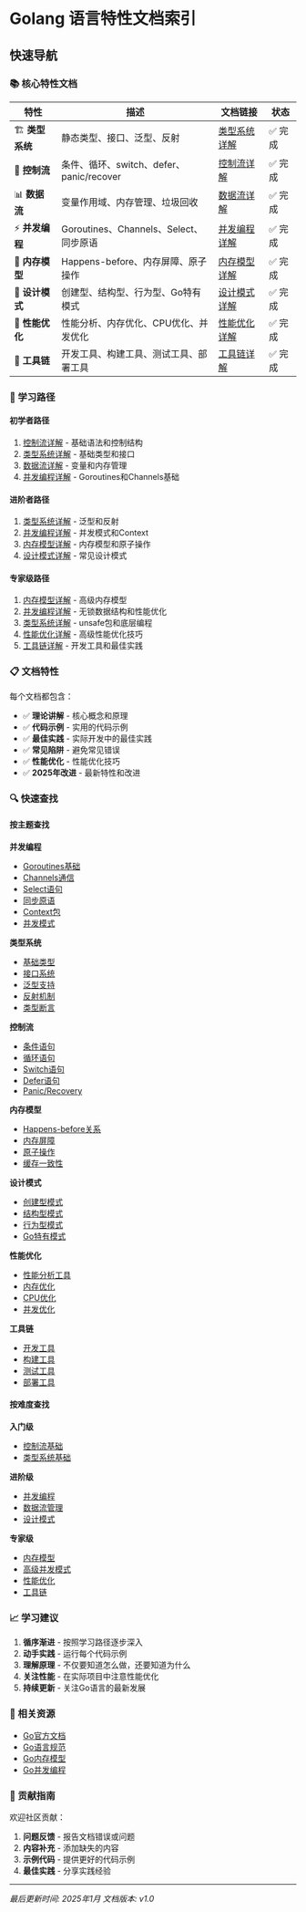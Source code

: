 # Golang 语言特性文档索引

## 快速导航

### 📚 核心特性文档

| 特性 | 描述 | 文档链接 | 状态 |
|------|------|----------|------|
| 🏗️ **类型系统** | 静态类型、接口、泛型、反射 | [类型系统详解](./01-type-system/README.md) | ✅ 完成 |
| 🔄 **控制流** | 条件、循环、switch、defer、panic/recover | [控制流详解](./02-control-flow/README.md) | ✅ 完成 |
| 📊 **数据流** | 变量作用域、内存管理、垃圾回收 | [数据流详解](./03-data-flow/README.md) | ✅ 完成 |
| ⚡ **并发编程** | Goroutines、Channels、Select、同步原语 | [并发编程详解](./04-concurrency/README.md) | ✅ 完成 |
| 🧠 **内存模型** | Happens-before、内存屏障、原子操作 | [内存模型详解](./05-memory-model/README.md) | ✅ 完成 |
| 🎨 **设计模式** | 创建型、结构型、行为型、Go特有模式 | [设计模式详解](./06-design-patterns/README.md) | ✅ 完成 |
| 🚀 **性能优化** | 性能分析、内存优化、CPU优化、并发优化 | [性能优化详解](./07-performance/README.md) | ✅ 完成 |
| 🔧 **工具链** | 开发工具、构建工具、测试工具、部署工具 | [工具链详解](./08-tooling/README.md) | ✅ 完成 |

### 🎯 学习路径

#### 初学者路径

1. [控制流详解](./02-control-flow/README.md) - 基础语法和控制结构
2. [类型系统详解](./01-type-system/README.md) - 基础类型和接口
3. [数据流详解](./03-data-flow/README.md) - 变量和内存管理
4. [并发编程详解](./04-concurrency/README.md) - Goroutines和Channels基础

#### 进阶者路径

1. [类型系统详解](./01-type-system/README.md) - 泛型和反射
2. [并发编程详解](./04-concurrency/README.md) - 并发模式和Context
3. [内存模型详解](./05-memory-model/README.md) - 内存模型和原子操作
4. [设计模式详解](./06-design-patterns/README.md) - 常见设计模式

#### 专家级路径

1. [内存模型详解](./05-memory-model/README.md) - 高级内存模型
2. [并发编程详解](./04-concurrency/README.md) - 无锁数据结构和性能优化
3. [类型系统详解](./01-type-system/README.md) - unsafe包和底层编程
4. [性能优化详解](./07-performance/README.md) - 高级性能优化技巧
5. [工具链详解](./08-tooling/README.md) - 开发工具和最佳实践

### 📋 文档特性

每个文档都包含：

- ✅ **理论讲解** - 核心概念和原理
- ✅ **代码示例** - 实用的代码示例
- ✅ **最佳实践** - 实际开发中的最佳实践
- ✅ **常见陷阱** - 避免常见错误
- ✅ **性能优化** - 性能优化技巧
- ✅ **2025年改进** - 最新特性和改进

### 🔍 快速查找

#### 按主题查找

**并发编程**

- [Goroutines基础](./04-concurrency/README.md#goroutines)
- [Channels通信](./04-concurrency/README.md#channels)
- [Select语句](./04-concurrency/README.md#select语句)
- [同步原语](./04-concurrency/README.md#同步原语)
- [Context包](./04-concurrency/README.md#context包)
- [并发模式](./04-concurrency/README.md#并发模式)

**类型系统**

- [基础类型](./01-type-system/README.md#基础类型)
- [接口系统](./01-type-system/README.md#接口系统)
- [泛型支持](./01-type-system/README.md#泛型支持)
- [反射机制](./01-type-system/README.md#反射机制)
- [类型断言](./01-type-system/README.md#类型断言)

**控制流**

- [条件语句](./02-control-flow/README.md#条件语句)
- [循环语句](./02-control-flow/README.md#循环语句)
- [Switch语句](./02-control-flow/README.md#switch语句)
- [Defer语句](./02-control-flow/README.md#defer语句)
- [Panic/Recovery](./02-control-flow/README.md#panicrecovery机制)

**内存模型**

- [Happens-before关系](./05-memory-model/README.md#happens-before关系)
- [内存屏障](./05-memory-model/README.md#内存屏障)
- [原子操作](./05-memory-model/README.md#原子操作)
- [缓存一致性](./05-memory-model/README.md#缓存一致性)

**设计模式**

- [创建型模式](./06-design-patterns/README.md#创建型模式)
- [结构型模式](./06-design-patterns/README.md#结构型模式)
- [行为型模式](./06-design-patterns/README.md#行为型模式)
- [Go特有模式](./06-design-patterns/README.md#go特有模式)

**性能优化**

- [性能分析工具](./07-performance/README.md#性能分析工具)
- [内存优化](./07-performance/README.md#内存优化)
- [CPU优化](./07-performance/README.md#cpu优化)
- [并发优化](./07-performance/README.md#并发优化)

**工具链**

- [开发工具](./08-tooling/README.md#开发工具)
- [构建工具](./08-tooling/README.md#构建和部署工具)
- [测试工具](./08-tooling/README.md#性能分析工具)
- [部署工具](./08-tooling/README.md#构建和部署工具)

#### 按难度查找

**入门级**

- [控制流基础](./02-control-flow/README.md)
- [类型系统基础](./01-type-system/README.md)

**进阶级**

- [并发编程](./04-concurrency/README.md)
- [数据流管理](./03-data-flow/README.md)
- [设计模式](./06-design-patterns/README.md)

**专家级**

- [内存模型](./05-memory-model/README.md)
- [高级并发模式](./04-concurrency/README.md#并发模式)
- [性能优化](./07-performance/README.md)
- [工具链](./08-tooling/README.md)

### 📈 学习建议

1. **循序渐进** - 按照学习路径逐步深入
2. **动手实践** - 运行每个代码示例
3. **理解原理** - 不仅要知道怎么做，还要知道为什么
4. **关注性能** - 在实际项目中注意性能优化
5. **持续更新** - 关注Go语言的最新发展

### 🔗 相关资源

- [Go官方文档](https://golang.org/doc/)
- [Go语言规范](https://golang.org/ref/spec)
- [Go内存模型](https://golang.org/ref/mem)
- [Go并发编程](https://golang.org/doc/effective_go.html#concurrency)

### 📝 贡献指南

欢迎社区贡献：

1. **问题反馈** - 报告文档错误或问题
2. **内容补充** - 添加缺失的内容
3. **示例代码** - 提供更好的代码示例
4. **最佳实践** - 分享实践经验

---

*最后更新时间: 2025年1月*
*文档版本: v1.0*
